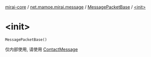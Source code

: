 [mirai-core](../../index.md) / [net.mamoe.mirai.message](../index.md) / [MessagePacketBase](index.md) / [&lt;init&gt;](./-init-.md)

# &lt;init&gt;

`MessagePacketBase()`

仅内部使用, 请使用 [ContactMessage](../-contact-message/index.md)

